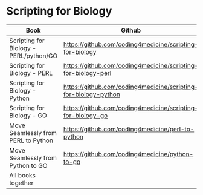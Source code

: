 # Scripting for Biology

| Book                   | Github                                        |                             Leanpub         |
|------------------------|-----------------------------------------------|---------------------------------------------|
| Scripting for Biology  - PERL/python/GO | https://github.com/coding4medicine/scripting-for-biology | https://leanpub.com/scripting4biology  |
| Scripting for Biology - PERL | https://github.com/coding4medicine/scripting-for-biology-perl | https://leanpub.com/scripting4biology-perl  |
| Scripting for Biology - Python | https://github.com/coding4medicine/scripting-for-biology-python | https://leanpub.com/scripting4biology-py  |
| Scripting for Biology - GO | https://github.com/coding4medicine/scripting-for-biology-go | https://leanpub.com/scripting4biology-go  |
| Move Seamlessly from PERL to Python | https://github.com/coding4medicine/perl-to-python | https://leanpub.com/perl2python |
| Move Seamlessly from Python to GO  | https://github.com/coding4medicine/python-to-go | https://leanpub.com/python2go  |
| All books together      |                                                    | https://leanpub.com/b/scripting4biology|

